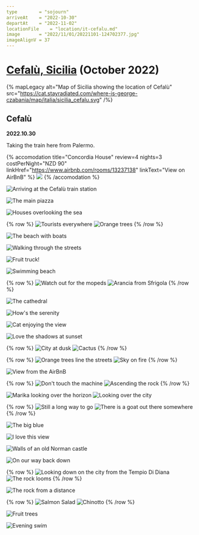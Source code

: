 ```yaml
---
type        = "sojourn"
arriveAt    = "2022-10-30"
departAt    = "2022-11-02"
locationFile    = "location/it-cefalu.md"
image       = "2022/11/01/20221101-124702377.jpg"
imageAlignV = 37
---
```


# [Cefalù, Sicilia](location/it-cefalu.md) (October 2022)

{% mapLegacy alt="Map of Sicilia showing the location of Cefalù"
   src="https://cat.stayradiated.com/where-is-george-czabania/map/italia/sicilia_cefalu.svg" /%}

## Cefalù

**2022.10.30**

Taking the train here from Palermo.

{% accomodation
  title="Concordia House"
  review=4
  nights=3
  costPerNight="NZD 90"
  linkHref="https://www.airbnb.com/rooms/13237138"
  linkText="View on AirBnB" %}
![](https://a0.muscache.com/im/pictures/445d229a-e7b6-42c5-93ea-95bf3c900d55.jpg)
{% /accomodation %}

![Arriving at the Cefalù train station](2022/10/30/20221030-183122200.jpg)


![The main piazza](2022/10/31/20221031-111535143.jpg)

![Houses overlooking the sea](2022/10/31/20221031-114050451.jpg)

{% row %}
![Tourists everywhere](2022/10/31/20221031-114547221.jpg)
![Orange trees](2022/10/31/20221031-131527916.jpg)
{% /row %}

![The beach with boats](2022/10/31/20221031-115205922.jpg)

![Walking through the streets](2022/10/31/20221031-115356388.jpg)

![Fruit truck!](2022/10/31/20221031-115543815.jpg)

![Swimming beach](2022/10/31/20221031-115905703.jpg)

{% row %}
![Watch out for the mopeds](2022/10/31/20221031-132215547.jpg)
![Arancia from Sfrigola](2022/10/31/20221031-133639216.jpg)
{% /row %}

![The cathedral](2022/10/31/20221031-140321229.jpg)

![How's the serenity](2022/10/31/20221031-144225044.jpg)


![Cat enjoying the view](2022/10/31/20221031-162515284.jpg)

![Love the shadows at sunset](2022/10/31/20221031-163234821.jpg)

{% row %}
![City at dusk](2022/10/31/20221031-162026586.jpg)
![Cactus](2022/10/31/20221031-163325998.jpg)
{% /row %}

{% row %}
![Orange trees line the streets](2022/10/31/20221031-163617653.jpg)
![Sky on fire](2022/10/31/20221031-173347475.jpg)
{% /row %}

![View from the AirBnB](2022/11/01/20221101-092826021.jpg)

{% row %}
![Don't touch the machine](2022/11/01/20221101-103553169.jpg)
![Ascending the rock](2022/11/01/20221101-104748160.jpg)
{% /row %}

![Marika looking over the horizon](2022/11/01/20221101-105616014.jpg)
![Looking over the city](2022/11/01/20221101-105716975.jpg)

{% row %}
![Still a long way to go](2022/11/01/20221101-110156119.jpg)
![There is a goat out there somewhere](2022/11/01/20221101-110204888.jpg)
{% /row %}

![The big blue](2022/11/01/20221101-110516329.jpg)

![I love this view](2022/11/01/20221101-112602907.jpg)

![Walls of an old Norman castle](2022/11/01/20221101-113611703.jpg)

![On our way back down](2022/11/01/20221101-130133523.jpg)

{% row %}
![Looking down on the city from the Tempio Di Diana](2022/11/01/20221101-124702377.jpg)
![The rock looms](2022/11/01/20221101-160959633.jpg)
{% /row %}

![The rock from a distance](2022/11/01/20221101-155342565.jpg)

{% row %}
![Salmon Salad](2022/11/01/20221101-142710978.jpg)
![Chinotto](2022/11/01/20221101-135314192.jpg)
{% /row %}

![Fruit trees](2022/11/01/20221101-144304493.jpg)

![Evening swim](2022/11/01/20221101-163309634.jpg)
